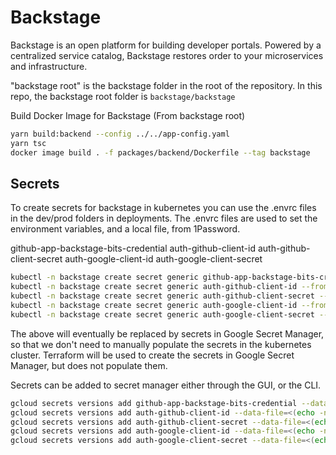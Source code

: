 # Backstage

Backstage is an open platform for building developer portals. Powered by a centralized service catalog, Backstage restores order to your microservices and infrastructure.

"backstage root" is the backstage folder in the root of the repository. In this repo, the backstage root folder is `backstage/backstage`

Build Docker Image for Backstage (From backstage root)

```Bash
yarn build:backend --config ../../app-config.yaml
yarn tsc
docker image build . -f packages/backend/Dockerfile --tag backstage
```

## Secrets

To create secrets for backstage in kubernetes you can use the .envrc files in the dev/prod folders in deployments. The .envrc files are used to set the environment variables, and a local file,  from 1Password.

github-app-backstage-bits-credential
auth-github-client-id
auth-github-client-secret
auth-google-client-id
auth-google-client-secret

```Bash
kubectl -n backstage create secret generic github-app-backstage-bits-credential --from-file=github-app-backstage-bits-credentials.yaml
kubectl -n backstage create secret generic auth-github-client-id --from-literal=AUTH_GITHUB_CLIENT_ID=$AUTH_GITHUB_CLIENT_ID
kubectl -n backstage create secret generic auth-github-client-secret --from-literal=AUTH_GITHUB_CLIENT_SECRET=$AUTH_GITHUB_CLIENT_SECRET
kubectl -n backstage create secret generic auth-google-client-id --from-literal=AUTH_GOOGLE_CLIENT_ID=$AUTH_GOOGLE_CLIENT_ID
kubectl -n backstage create secret generic auth-google-client-secret --from-literal=AUTH_GOOGLE_CLIENT_SECRET=$AUTH_GOOGLE_CLIENT_SECRET
```

The above will eventually be replaced by secrets  in Google Secret Manager, so that we don't need to manually populate the secrets in the kubernetes cluster. Terraform will be used to create the secrets in Google Secret Manager, but does not populate them.

Secrets can be added to secret manager either through the GUI, or the CLI.

```Bash
gcloud secrets versions add github-app-backstage-bits-credential --data-file="github-app-backstage-bits-credentials.yaml"
gcloud secrets versions add auth-github-client-id --data-file=<(echo -n $AUTH_GITHUB_CLIENT_ID)
gcloud secrets versions add auth-github-client-secret --data-file=<(echo -n $AUTH_GITHUB_CLIENT_SECRET)
gcloud secrets versions add auth-google-client-id --data-file=<(echo -n $AUTH_GOOGLE_CLIENT_ID)
gcloud secrets versions add auth-google-client-secret --data-file=<(echo -n $AUTH_GOOGLE_CLIENT_SECRET)
```
